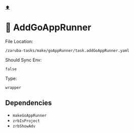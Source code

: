 [⬆️](./README.md)

# 🐹 AddGoAppRunner

File Location:

    /zaruba-tasks/make/goAppRunner/task.addGoAppRunner.yaml

Should Sync Env:

    false

Type:

    wrapper


## Dependencies

* `makeGoAppRunner`
* `zrbIsProject`
* `zrbShowAdv`